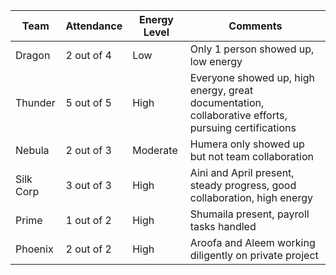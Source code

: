 | Team      | Attendance   | Energy Level | Comments                                                      |
|-----------|--------------|--------------|---------------------------------------------------------------|
| Dragon    | 2 out of 4   | Low          | Only 1 person showed up, low energy                           |
| Thunder   | 5 out of 5   | High         | Everyone showed up, high energy, great documentation, collaborative efforts, pursuing certifications |
| Nebula    | 2 out of 3   | Moderate     | Humera only showed up but not team collaboration             |
| Silk Corp | 3 out of 3   | High         | Aini and April present, steady progress, good collaboration, high energy |
| Prime     | 1 out of 2   | High         | Shumaila present, payroll tasks handled                       |
| Phoenix   | 2 out of 2   | High         | Aroofa and Aleem working diligently on private project        |
